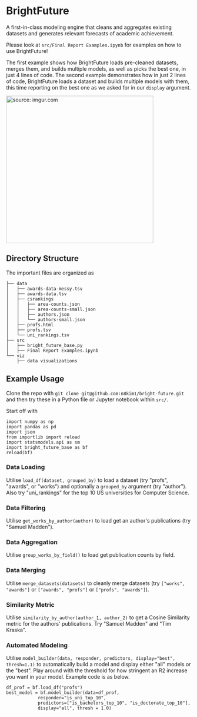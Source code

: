 # BrightFuture

A first-in-class modeling engine that cleans and aggregates existing datasets and generates
relevant forecasts of academic achievement.

Please look at `src/Final Report Examples.ipynb` for examples on how to use BrightFuture!

The first example shows how BrightFuture loads pre-cleaned datasets, merges them, and builds multiple models, as well as picks the best one, in just 4 lines of code.
The second example demonstrates how in just 2 lines of code, BrightFuture loads a dataset and builds multiple models with them, this time reporting on the best one as we asked for in our `display` argument.

<a href="https://imgur.com/WXxe7la"><img src="https://i.imgur.com/WXxe7la.png" title="source: imgur.com" width="400" /></a>

## Directory Structure

The important files are organized as

    ├── data
    │   ├── awards-data-messy.tsv
    │   ├── awards-data.tsv
    │   ├── csrankings
    │   │   ├── area-counts.json
    │   │   ├── area-counts-small.json
    │   │   ├── authors.json
    │   │   └── authors-small.json
    │   ├── profs.html
    │   ├── profs.tsv
    │   └── uni_rankings.tsv
    ├── src
    │   ├── bright_future_base.py
    │   ├── Final Report Examples.ipynb
    └── viz
        ├── data visualizations

## Example Usage

Clone the repo with `git clone git@github.com:n8kim1/bright-future.git` and then try these in a Python file or Jupyter notebook within `src/`.

Start off with

    import numpy as np
    import pandas as pd
    import json
    from importlib import reload
    import statsmodels.api as sm
    import bright_future_base as bf
    reload(bf)

### Data Loading

Utilise `load_df(dataset, grouped_by)` to load a dataset (try "profs", "awards", or "works") and optionally a `grouped_by` argument (try "author"). Also try "uni_rankings" for the top 10 US universities for Computer Science.

### Data Filtering

Utilise `get_works_by_author(author)` to load get an author's publications (try "Samuel Madden").

### Data Aggregation

Utilise `group_works_by_field()` to load get publication counts by field.

### Data Merging

Utilise `merge_datasets(datasets)` to cleanly merge datasets (try `["works", "awards"]` or `["awards", "profs"]` or `["profs", "awards"]`).

### Similarity Metric

Utilise `similarity_by_author(author_1, author_2)`  to get a Cosine Similarity metric for the authors' publications. Try "Samuel Madden" and "Tim Kraska".

### Automated Modeling

Utilise `model_builder(data, responder, predictors, display="best", thresh=1.1)` to automatically build a model and display either "all" models or the "best". Play around with the threshold for how stringent an R2 increase you want in your model.
Example code is as below.

    df_prof = bf.load_df("profs")
    best_model = bf.model_builder(data=df_prof,
                responder="is_uni_top_10",
                predictors=["is_bachelors_top_10", "is_doctorate_top_10"],
                display="all", thresh = 1.0)
